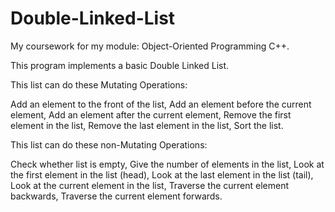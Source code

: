 # Double-Linked-List

My coursework for my module: Object-Oriented Programming C++.

This program implements a basic Double Linked List.

This list can do these Mutating Operations:

Add an element to the front of the list, Add an element before the current element, Add an element after the current element, Remove the first element in the list, Remove the last element in the list, Sort the list.

This list can do these non-Mutating Operations:

Check whether list is empty, Give the number of elements in the list, Look at the first element in the list (head), Look at the last element in the list (tail), Look at the current element in the list, Traverse the current element backwards, Traverse the current element forwards.
